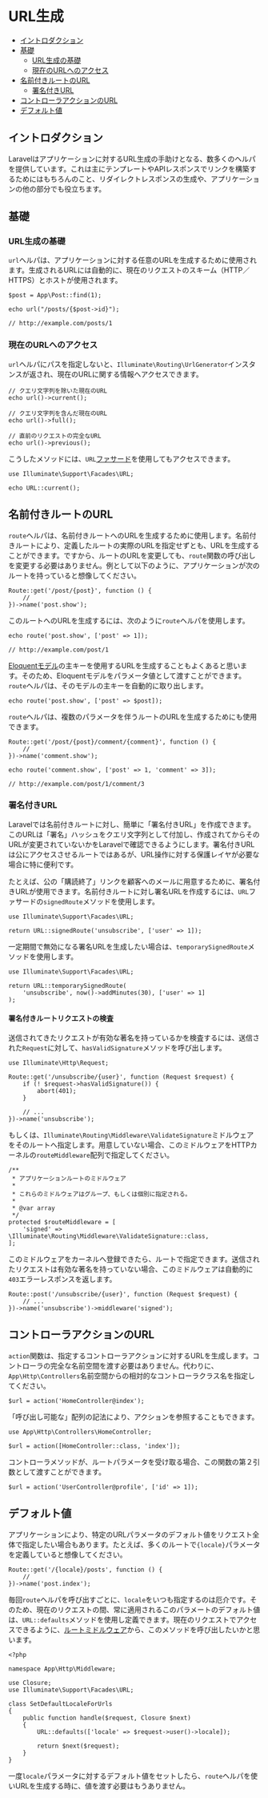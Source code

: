 # URL生成

- [イントロダクション](#introduction)
- [基礎](#the-basics)
    - [URL生成の基礎](#generating-basic-urls)
    - [現在のURLへのアクセス](#accessing-the-current-url)
- [名前付きルートのURL](#urls-for-named-routes)
    - [署名付きURL](#signed-urls)
- [コントローラアクションのURL](#urls-for-controller-actions)
- [デフォルト値](#default-values)

<a name="introduction"></a>
## イントロダクション

Laravelはアプリケーションに対するURL生成の手助けとなる、数多くのヘルパを提供しています。これは主にテンプレートやAPIレスポンスでリンクを構築するためにはもちろんのこと、リダイレクトレスポンスの生成や、アプリケーションの他の部分でも役立ちます。

<a name="the-basics"></a>
## 基礎

<a name="generating-basic-urls"></a>
### URL生成の基礎

`url`ヘルパは、アプリケーションに対する任意のURLを生成するために使用されます。生成されるURLには自動的に、現在のリクエストのスキーム（HTTP／HTTPS）とホストが使用されます。

    $post = App\Post::find(1);

    echo url("/posts/{$post->id}");

    // http://example.com/posts/1

<a name="accessing-the-current-url"></a>
### 現在のURLへのアクセス

`url`ヘルパにパスを指定しないと、`Illuminate\Routing\UrlGenerator`インスタンスが返され、現在のURLに関する情報へアクセスできます。

    // クエリ文字列を除いた現在のURL
    echo url()->current();

    // クエリ文字列を含んだ現在のURL
    echo url()->full();

    // 直前のリクエストの完全なURL
    echo url()->previous();

こうしたメソッドには、`URL`[ファサード](/docs/{{version}}/facades)を使用してもアクセスできます。

    use Illuminate\Support\Facades\URL;

    echo URL::current();

<a name="urls-for-named-routes"></a>
## 名前付きルートのURL

`route`ヘルパは、名前付きルートへのURLを生成するために使用します。名前付きルートにより、定義したルートの実際のURLを指定せずとも、URLを生成することができます。ですから、ルートのURLを変更しても、`route`関数の呼び出しを変更する必要はありません。例として以下のように、アプリケーションが次のルートを持っていると想像してください。

    Route::get('/post/{post}', function () {
        //
    })->name('post.show');

このルートへのURLを生成するには、次のように`route`ヘルパを使用します。

    echo route('post.show', ['post' => 1]);

    // http://example.com/post/1

[Eloquentモデル](/docs/{{version}}/eloquent)の主キーを使用するURLを生成することもよくあると思います。そのため、Eloquentモデルをパラメータ値として渡すことができます。`route`ヘルパは、そのモデルの主キーを自動的に取り出します。

    echo route('post.show', ['post' => $post]);

`route`ヘルパは、複数のパラメータを伴うルートのURLを生成するためにも使用できます。

    Route::get('/post/{post}/comment/{comment}', function () {
        //
    })->name('comment.show');

    echo route('comment.show', ['post' => 1, 'comment' => 3]);

    // http://example.com/post/1/comment/3

<a name="signed-urls"></a>
### 署名付きURL

Laravelでは名前付きルートに対し、簡単に「署名付きURL」を作成できます。このURLは「署名」ハッシュをクエリ文字列として付加し、作成されてからそのURLが変更されていないかをLaravelで確認できるようにします。署名付きURLは公にアクセスさせるルートではあるが、URL操作に対する保護レイヤが必要な場合に特に便利です。

たとえば、公の「購読終了」リンクを顧客へのメールに用意するために、署名付きURLが使用できます。名前付きルートに対し署名URLを作成するには、`URL`ファサードの`signedRoute`メソッドを使用します。

    use Illuminate\Support\Facades\URL;

    return URL::signedRoute('unsubscribe', ['user' => 1]);

一定期間で無効になる署名URLを生成したい場合は、`temporarySignedRoute`メソッドを使用します。

    use Illuminate\Support\Facades\URL;

    return URL::temporarySignedRoute(
        'unsubscribe', now()->addMinutes(30), ['user' => 1]
    );

#### 署名付きルートリクエストの検査

送信されてきたリクエストが有効な著名を持っているかを検査するには、送信された`Request`に対して、`hasValidSignature`メソッドを呼び出します。

    use Illuminate\Http\Request;

    Route::get('/unsubscribe/{user}', function (Request $request) {
        if (! $request->hasValidSignature()) {
            abort(401);
        }

        // ...
    })->name('unsubscribe');

もしくは、`Illuminate\Routing\Middleware\ValidateSignature`ミドルウェアをそのルートへ指定します。用意していない場合、このミドルウェアをHTTPカーネルの`routeMiddleware`配列で指定してください。

    /**
     * アプリケーションルートのミドルウェア
     *
     * これらのミドルウェアはグループ、もしくは個別に指定される。
     *
     * @var array
     */
    protected $routeMiddleware = [
        'signed' => \Illuminate\Routing\Middleware\ValidateSignature::class,
    ];

このミドルウェアをカーネルへ登録できたら、ルートで指定できます。送信されたリクエストは有効な著名を持っていない場合、このミドルウェアは自動的に`403`エラーレスポンスを返します。

    Route::post('/unsubscribe/{user}', function (Request $request) {
        // ...
    })->name('unsubscribe')->middleware('signed');

<a name="urls-for-controller-actions"></a>
## コントローラアクションのURL

`action`関数は、指定するコントローラアクションに対するURLを生成します。コントローラの完全な名前空間を渡す必要はありません。代わりに、`App\Http\Controllers`名前空間からの相対的なコントローラクラス名を指定してください。

    $url = action('HomeController@index');

「呼び出し可能な」配列の記法により、アクションを参照することもできます。

    use App\Http\Controllers\HomeController;

    $url = action([HomeController::class, 'index']);

コントローラメソッドが、ルートパラメータを受け取る場合、この関数の第２引数として渡すことができます。

    $url = action('UserController@profile', ['id' => 1]);

<a name="default-values"></a>
## デフォルト値

アプリケーションにより、特定のURLパラメータのデフォルト値をリクエスト全体で指定したい場合もあります。たとえば、多くのルートで`{locale}`パラメータを定義していると想像してください。

    Route::get('/{locale}/posts', function () {
        //
    })->name('post.index');

毎回`route`ヘルパを呼び出すごとに、`locale`をいつも指定するのは厄介です。そのため、現在のリクエストの間、常に適用されるこのパラメートのデフォルト値は、`URL::defaults`メソッドを使用し定義できます。現在のリクエストでアクセスできるように、[ルートミドルウェア](/docs/{{version}}/middleware#assigning-middleware-to-routes)から、このメソッドを呼び出したいかと思います。

    <?php

    namespace App\Http\Middleware;

    use Closure;
    use Illuminate\Support\Facades\URL;

    class SetDefaultLocaleForUrls
    {
        public function handle($request, Closure $next)
        {
            URL::defaults(['locale' => $request->user()->locale]);

            return $next($request);
        }
    }

一度`locale`パラメータに対するデフォルト値をセットしたら、`route`ヘルパを使いURLを生成する時に、値を渡す必要はもうありません。
